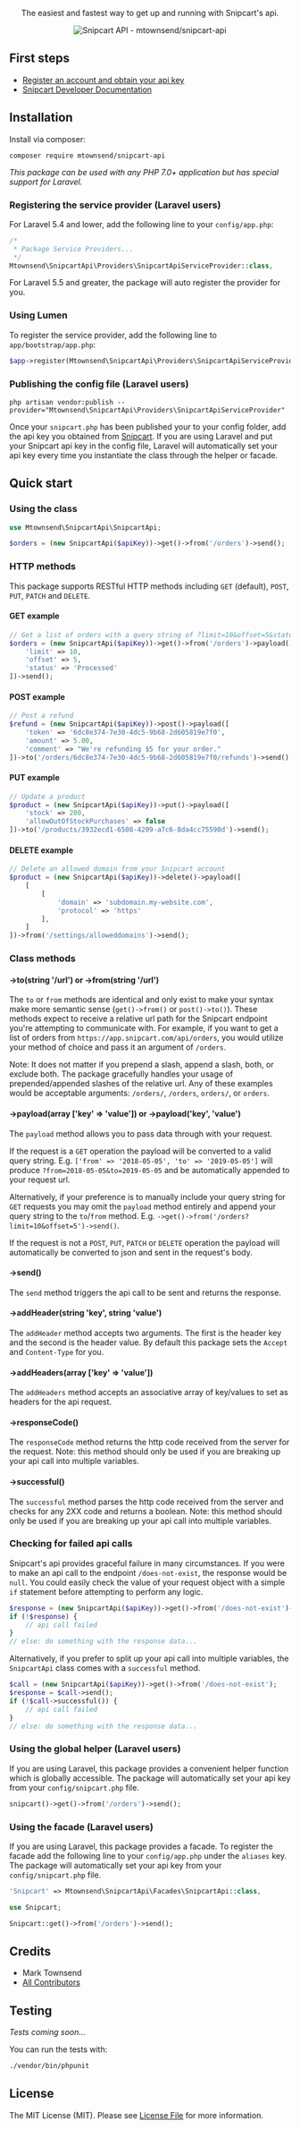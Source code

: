 <p align="center">
	The easiest and fastest way to get up and running with Snipcart's api.
</p>


<p align="center">
<img src="https://i.imgur.com/FgLDOaa.png" alt="Snipcart API - mtownsend/snipcart-api" title="Snipcart API - mtownsend/snipcart-api">
</p>

## First steps

* [Register an account and obtain your api key](https://app.snipcart.com/register)
* [Snipcart Developer Documentation](https://docs.snipcart.com/api-reference/introduction)

## Installation

Install via composer:

```
composer require mtownsend/snipcart-api
```

*This package can be used with any PHP 7.0+ application but has special support for Laravel.*

### Registering the service provider (Laravel users)

For Laravel 5.4 and lower, add the following line to your ``config/app.php``:

```php
/*
 * Package Service Providers...
 */
Mtownsend\SnipcartApi\Providers\SnipcartApiServiceProvider::class,
```

For Laravel 5.5 and greater, the package will auto register the provider for you.

### Using Lumen

To register the service provider, add the following line to ``app/bootstrap/app.php``:

```php
$app->register(Mtownsend\SnipcartApi\Providers\SnipcartApiServiceProvider::class);
```

### Publishing the config file (Laravel users)

````
php artisan vendor:publish --provider="Mtownsend\SnipcartApi\Providers\SnipcartApiServiceProvider"
````

Once your ``snipcart.php`` has been published your to your config folder, add the api key you obtained from [Snipcart](https://app.snipcart.com/dashboard/account/credentials). If you are using Laravel and put your Snipcart api key in the config file, Laravel will automatically set your api key every time you instantiate the class through the helper or facade.

## Quick start

### Using the class

```php
use Mtownsend\SnipcartApi\SnipcartApi;

$orders = (new SnipcartApi($apiKey))->get()->from('/orders')->send();
```

### HTTP methods

This package supports RESTful HTTP methods including ``GET`` (default), ``POST``, ``PUT``, ``PATCH`` and ``DELETE``.

#### GET example
```php
// Get a list of orders with a query string of ?limit=10&offset=5&status=Processed
$orders = (new SnipcartApi($apiKey))->get()->from('/orders')->payload([
	'limit' => 10,
	'offset' => 5,
	'status' => 'Processed'
])->send();
```

#### POST example
```php
// Post a refund
$refund = (new SnipcartApi($apiKey))->post()->payload([
	'token' => '6dc8e374-7e30-4dc5-9b68-2d605819e7f0',
	'amount' => 5.00,
	'comment' => "We're refunding $5 for your order."
])->to('/orders/6dc8e374-7e30-4dc5-9b68-2d605819e7f0/refunds')->send();
```

#### PUT example
```php
// Update a product
$product = (new SnipcartApi($apiKey))->put()->payload([
	'stock' => 200,
	'allowOutOfStockPurchases' => false
])->to('/products/3932ecd1-6508-4209-a7c6-8da4cc75590d')->send();
```

#### DELETE example
```php
// Delete an allowed domain from your Snipcart account
$product = (new SnipcartApi($apiKey))->delete()->payload([
	[
		[
			'domain' => 'subdomain.my-website.com',
			'protocol' => 'https'
		],
	]
])->from('/settings/alloweddomains')->send();
```

### Class methods

#### ->to(string '/url') or ->from(string '/url')

The ``to`` or ``from`` methods are identical and only exist to make your syntax make more semantic sense (``get()->from()`` or ``post()->to()``). These methods expect to receive a relative url path for the Snipcart endpoint you're attempting to communicate with. For example, if you want to get a list of orders from ``https://app.snipcart.com/api/orders``, you would utilize your method of choice and pass it an argument of ``/orders``.

Note: It does not matter if you prepend a slash, append a slash, both, or exclude both. The package gracefully handles your usage of prepended/appended slashes of the relative url. Any of these examples would be acceptable arguments: ``/orders/``, ``/orders``, ``orders/``, or ``orders``.

#### ->payload(array ['key' => 'value']) or ->payload('key', 'value')

The ``payload`` method allows you to pass data through with your request.

If the request is a ``GET`` operation the payload will be converted to a valid query string. E.g. ``['from' => '2018-05-05', 'to' => '2019-05-05']`` will produce ``?from=2018-05-05&to=2019-05-05`` and be automatically appended to your request url.

Alternatively, if your preference is to manually include your query string for ``GET`` requests you may omit the ``payload`` method entirely and append your query string to the ``to``/``from`` method. E.g. ``->get()->from('/orders?limit=10&offset=5')->send()``.

If the request is not a ``POST``, ``PUT``, ``PATCH`` or ``DELETE`` operation the payload will automatically be converted to json and sent in the request's body.

#### ->send()

The ``send`` method triggers the api call to be sent and returns the response.

#### ->addHeader(string 'key', string 'value')

The ``addHeader`` method accepts two arguments. The first is the header key and the second is the header value. By default this package sets the ``Accept`` and ``Content-Type`` for you.

#### ->addHeaders(array ['key' => 'value'])

The ``addHeaders`` method accepts an associative array of key/values to set as headers for the api request.

#### ->responseCode()

The ``responseCode`` method returns the http code received from the server for the request. Note: this method should only be used if you are breaking up your api call into multiple variables.

#### ->successful()

The ``successful`` method parses the http code received from the server and checks for any 2XX code and returns a boolean. Note: this method should only be used if you are breaking up your api call into multiple variables.

### Checking for failed api calls

Snipcart's api provides graceful failure in many circumstances. If you were to make an api call to the endpoint ``/does-not-exist``, the response would be ``null``. You could easily check the value of your request object with a simple ``if`` statement before attempting to perform any logic.

```php
$response = (new SnipcartApi($apiKey))->get()->from('/does-not-exist')->send();
if (!$response) {
	// api call failed
}
// else: do something with the response data...
```

Alternatively, if you prefer to split up your api call into multiple variables, the ``SnipcartApi`` class comes with a ``successful`` method.

```php
$call = (new SnipcartApi($apiKey))->get()->from('/does-not-exist');
$response = $call->send();
if (!$call->successful()) {
	// api call failed
}
// else: do something with the response data...
```

### Using the global helper (Laravel users)

If you are using Laravel, this package provides a convenient helper function which is globally accessible. The package will automatically set your api key from your ``config/snipcart.php`` file.

```php
snipcart()->get()->from('/orders')->send();
```

### Using the facade (Laravel users)

If you are using Laravel, this package provides a facade. To register the facade add the following line to your ``config/app.php`` under the ``aliases`` key. The package will automatically set your api key from your ``config/snipcart.php`` file.

````php
'Snipcart' => Mtownsend\SnipcartApi\Facades\SnipcartApi::class,
````

```php
use Snipcart;

Snipcart::get()->from('/orders')->send();
```

## Credits

- Mark Townsend
- [All Contributors](../../contributors)

## Testing

*Tests coming soon...*

You can run the tests with:

```bash
./vendor/bin/phpunit
```

## License

The MIT License (MIT). Please see [License File](LICENSE.md) for more information.